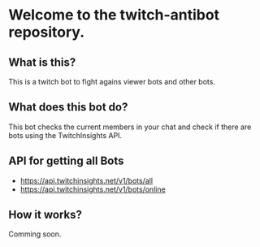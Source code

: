 # Welcome to the twitch-antibot repository.

## What is this?

This is a twitch bot to fight agains viewer bots and other bots.

## What does this bot do?

This bot checks the current members in your chat and check if there are bots using the TwitchInsights API.

## API for getting all Bots

- https://api.twitchinsights.net/v1/bots/all
- https://api.twitchinsights.net/v1/bots/online

## How it works?

Comming soon.
